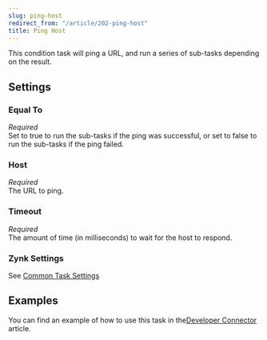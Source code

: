 ```yaml
---
slug: ping-host
redirect_from: "/article/202-ping-host"
title: Ping Host
---
```

This condition task will ping a URL, and run a series of sub-tasks depending on the result.

## Settings
### Equal To
_Required_  
Set to true to run the sub-tasks if the ping was successful, or set to false to run the sub-tasks if the ping failed.

### Host
_Required_  
The URL to ping.

### Timeout
_Required_  
The amount of time (in milliseconds) to wait for the host to respond.

### Zynk Settings
See [Common Task Settings](common-task-settings)

## Examples
You can find an example of how to use this task in the[Developer Connector](713-developer-connector) article.